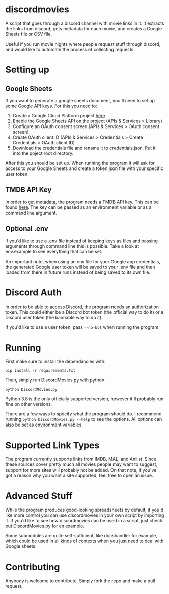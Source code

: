 # discordmovies
A script that goes through a discord channel with movie links in it. It extracts the links from discord, gets metadata for each movie, and creates a Google Sheets file or CSV file.

Useful if you run movie nights where people request stuff through discord, and would like to automate the process of collecting requests.

# Setting up
## Google Sheets
If you want to generate a google sheets document, you'll need to set up some Google API keys.
For this you need to:
1. Create a Google Cloud Platform project [here](https://console.cloud.google.com/)
2. Enable the Google Sheets API on the project (APIs & Services > Library)
3. Configure an OAuth consent screen (APIs & Services > OAuth consent screen)
4. Create OAuth client ID (APIs & Services > Credentials > Create Credentials > OAuth client ID)
5. Download the credentials file and rename it to credentials.json. Put it into the poject root directory.

After this you should be set up. When running the program it will ask for access to your Google Sheets and create a token.json file with your specific user token.

## TMDB API Key
In order to get metadata, the program needs a TMDB API key. This can be found [here](https://developers.themoviedb.org/3/getting-started/introduction).
The key can be passed as an environment variable or as a command line argument.

## Optional .env
if you'd like to use a .env file instead of keeping keys as files and passing arguments through command line this is possible.
Take a look at env.example to see everything that can be set.

An important note, when using an env file for your Google app credentials, the generated Google user token will be saved to your .env file and then loaded from there in future runs
instead of being saved to its own file.


# Discord Auth
In order to be able to access Discord, the program needs an authorization token. This could either be a Discord bot token (the official way to do it) or a Discord user token (the bannable way to do it).

If you'd like to use a user token, pass ```--no-bot``` when running the program.

# Running
First make sure to install the dependancies with:
```
pip install -r requirements.txt
```

Then, simply run DiscordMovies.py with python. 
```
python DiscordMovies.py
```
Python 3.8 is the only officially supported version, however it'll probably run fine on other versions.

There are a few ways to specify what the program should do. I recommend running ```python DiscordMovies.py --help``` to see the options.
All options can also be set as environment variables. 

# Supported Link Types
The program currently supports links from IMDB, MAL, and Anilist. Since these sources cover pretty much all movies people may want to suggest,
support for more sites will probably not be added. On that note, if you've got a reason why you want a site supported, feel free to open an issue.


# Advanced Stuff
While the program produces good-looking spreadsheets by default, if you'd like more control you can use discordmovies in your own script by importing it.
If you'd like to see how discordmovies can be used in a script, just check out DiscordMovies.py for an example.

Some submodules are quite self-sufficient, like docshandler for example, which could be used in all kinds of contexts when you just need to deal with Google sheets.


# Contributing
Anybody is welcome to contribute. Simply fork the repo and make a pull request.
